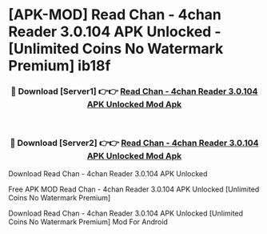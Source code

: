 # [APK-MOD] Read Chan - 4chan Reader 3.0.104 APK Unlocked - [Unlimited Coins No Watermark Premium] ib18f



<div align="center">
<h3>🔴 Download [Server1] 👉👉 <a href="https://momento.my/?title=Read_Chan_-_4chan_Reader_3.0.104_APK_Unlocked">Read Chan - 4chan Reader 3.0.104 APK Unlocked Mod Apk</a></h3><br>

<h3>🔴 Download [Server2] 👉👉 <a href="https://momento.my/?title=Read_Chan_-_4chan_Reader_3.0.104_APK_Unlocked">Read Chan - 4chan Reader 3.0.104 APK Unlocked Mod Apk</a></h3>
</div>



Download Read Chan - 4chan Reader 3.0.104 APK Unlocked 

Free APK MOD Read Chan - 4chan Reader 3.0.104 APK Unlocked [Unlimited Coins No Watermark Premium]

Download Read Chan - 4chan Reader 3.0.104 APK Unlocked [Unlimited Coins No Watermark Premium] Mod For Android
